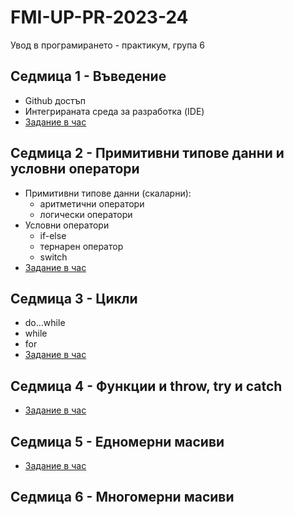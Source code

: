 # FMI-UP-PR-2023-24

Увод в програмирането - практикум, група 6

## Седмица 1 - Въведение
- Github достъп  
- Интегрираната среда за разработка (IDE)  
- [Задание в час](https://classroom.github.com/a/XfPZebXc)

## Седмица 2 - Примитивни типове данни и условни оператори
- Примитивни типове данни (скаларни):
  - аритметични оператори
  - логически оператори
- Условни оператори
  - if-else
  - тернарен оператор
  - switch
- [Задание в час](https://classroom.github.com/a/Tg9HtDSs)

## Седмица 3 - Цикли
- do...while
- while
- for
- [Задание в час](https://classroom.github.com/a/fOWWie1E)

## Седмица 4 - Функции и throw, try и catch
- [Задание в час](https://classroom.github.com/a/pgsO-a9y)

## Седмица 5 - Едномерни масиви
- [Задание в час](https://classroom.github.com/a/Od6KQW6C)

## Седмица 6 - Многомерни масиви
